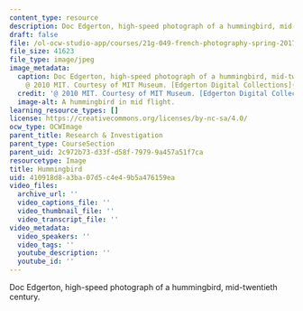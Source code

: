 ```yaml
---
content_type: resource
description: Doc Edgerton, high-speed photograph of a hummingbird, mid-twentieth century.
draft: false
file: /ol-ocw-studio-app/courses/21g-049-french-photography-spring-2017/410918d8a3ba07d5c4e49b5a476159ea_6.Research_Hummingbird.jpg
file_size: 41623
file_type: image/jpeg
image_metadata:
  caption: Doc Edgerton, high-speed photograph of a hummingbird, mid-twentieth century.
    @ 2010 MIT. Courtesy of MIT Museum. [Edgerton Digital Collections](http://edgerton-digital-collections.org).
  credit: '@ 2010 MIT. Courtesy of MIT Museum. [Edgerton Digital Collections](http://edgerton-digital-collections.org).'
  image-alt: A hummingbird in mid flight.
learning_resource_types: []
license: https://creativecommons.org/licenses/by-nc-sa/4.0/
ocw_type: OCWImage
parent_title: Research & Investigation
parent_type: CourseSection
parent_uid: 2c972b73-d33f-d58f-7979-9a457a51f7ca
resourcetype: Image
title: Hummingbird
uid: 410918d8-a3ba-07d5-c4e4-9b5a476159ea
video_files:
  archive_url: ''
  video_captions_file: ''
  video_thumbnail_file: ''
  video_transcript_file: ''
video_metadata:
  video_speakers: ''
  video_tags: ''
  youtube_description: ''
  youtube_id: ''
---
```

Doc Edgerton, high-speed photograph of a hummingbird, mid-twentieth century.